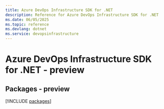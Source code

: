 ```yaml
---
title: Azure DevOps Infrastructure SDK for .NET
description: Reference for Azure DevOps Infrastructure SDK for .NET
ms.date: 06/05/2025
ms.topic: reference
ms.devlang: dotnet
ms.service: devopsinfrastructure
---
```

# Azure DevOps Infrastructure SDK for .NET - preview
## Packages - preview
[!INCLUDE [packages](devops-infrastructure-index.md)]
